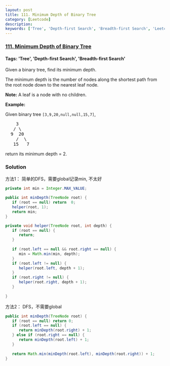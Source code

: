 ```yaml
---
layout: post
title: 111. Minimum Depth of Binary Tree
category: [Leetcode]
description: 
keywords: ['Tree', 'Depth-first Search', 'Breadth-first Search', 'Leetcode', 'Easy']
---
```

### [111. Minimum Depth of Binary Tree](https://leetcode.com/problems/minimum-depth-of-binary-tree)

#### Tags: 'Tree', 'Depth-first Search', 'Breadth-first Search'

<div class="content__u3I1 question-content__JfgR"><div><p>Given a binary tree, find its minimum depth.</p>
<p>The minimum depth is the number of nodes along the shortest path from the root node down to the nearest leaf node.</p>
<p><strong>Note:</strong> A leaf is a node with no children.</p>
<p><strong>Example:</strong></p>
<p>Given binary tree <code>[3,9,20,null,null,15,7]</code>,</p>
<pre>    3
   / \
  9  20
    /  \
   15   7</pre>
<p>return its minimum depth = 2.</p>
</div></div>

### Solution
方法1： 简单的DFS，需要global记录min, 不太好
```java
private int min = Integer.MAX_VALUE;
    
public int minDepth(TreeNode root) {
   if (root == null) return  0;
   helper(root, 1);
   return min;
}

private void helper(TreeNode root, int depth) {
   if (root == null) {
      return;
   }
   
   if (root.left == null && root.right == null) {
      min = Math.min(min, depth);
   }
   if (root.left != null) {
      helper(root.left, depth + 1);
   }
   if (root.right != null) {
      helper(root.right, depth + 1);
   }
   
}
```
方法2： DFS，不需要global
```java
public int minDepth(TreeNode root) {
   if (root == null) return 0;
   if (root.left == null) {
      return minDepth(root.right) + 1;
   } else if (root.right == null) {
      return minDepth(root.left) + 1;
   }
   
   return Math.min(minDepth(root.left), minDepth(root.right)) + 1;
}
```